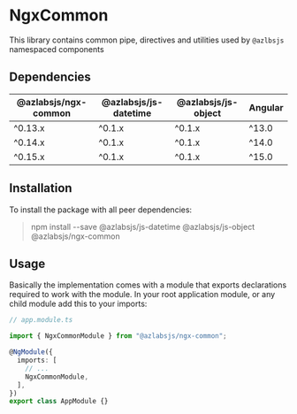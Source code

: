 # NgxCommon

This library contains common pipe, directives and utilities used by `@azlbsjs` namespaced components

## Dependencies

| @azlabsjs/ngx-common | @azlabsjs/js-datetime | @azlabsjs/js-object   | Angular |
| -------------------- | --------------------- | --------------------- | ------- |
| ^0.13.x              | ^0.1.x                | ^0.1.x                | ^13.0   |
| ^0.14.x              | ^0.1.x                | ^0.1.x                | ^14.0   |
| ^0.15.x              | ^0.1.x                | ^0.1.x                | ^15.0   |

## Installation

To install the package with all peer dependencies:

> npm install --save @azlabsjs/js-datetime @azlabsjs/js-object @azlabsjs/ngx-common

## Usage

Basically the implementation comes with a module that exports declarations required to work with the module. In your root application module, or any child module add this to your imports:

```ts
// app.module.ts

import { NgxCommonModule } from "@azlabsjs/ngx-common";

@NgModule({
  imports: [
    // ...
    NgxCommonModule,
  ],
})
export class AppModule {}
```
